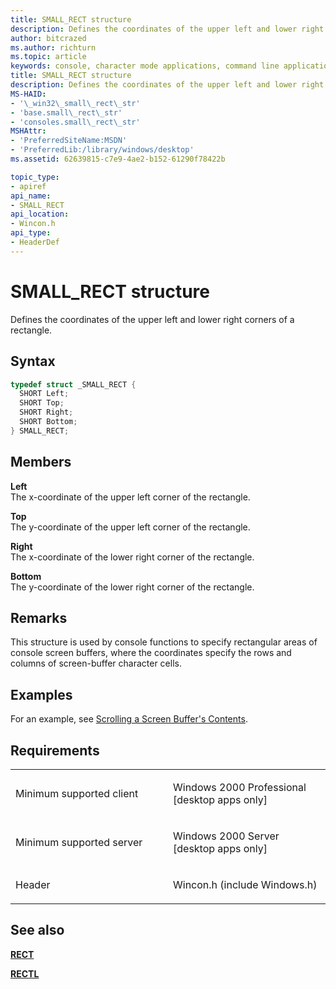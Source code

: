 ```yaml
---
title: SMALL_RECT structure
description: Defines the coordinates of the upper left and lower right corners of a rectangle.
author: bitcrazed
ms.author: richturn
ms.topic: article
keywords: console, character mode applications, command line applications, terminal applications, console api
title: SMALL_RECT structure
description: Defines the coordinates of the upper left and lower right corners of a rectangle.
MS-HAID:
- '\_win32\_small\_rect\_str'
- 'base.small\_rect\_str'
- 'consoles.small\_rect\_str'
MSHAttr:
- 'PreferredSiteName:MSDN'
- 'PreferredLib:/library/windows/desktop'
ms.assetid: 62639815-c7e9-4ae2-b152-61290f78422b

topic_type:
- apiref
api_name:
- SMALL_RECT
api_location:
- Wincon.h
api_type:
- HeaderDef
---
```


# SMALL\_RECT structure


Defines the coordinates of the upper left and lower right corners of a rectangle.

Syntax
------

```C
typedef struct _SMALL_RECT {
  SHORT Left;
  SHORT Top;
  SHORT Right;
  SHORT Bottom;
} SMALL_RECT;
```

Members
-------

**Left**  
The x-coordinate of the upper left corner of the rectangle.

**Top**  
The y-coordinate of the upper left corner of the rectangle.

**Right**  
The x-coordinate of the lower right corner of the rectangle.

**Bottom**  
The y-coordinate of the lower right corner of the rectangle.

Remarks
-------

This structure is used by console functions to specify rectangular areas of console screen buffers, where the coordinates specify the rows and columns of screen-buffer character cells.

Examples
--------

For an example, see [Scrolling a Screen Buffer's Contents](scrolling-a-screen-buffer-s-contents.md).

Requirements
------------

<table>
<colgroup>
<col width="50%" />
<col width="50%" />
</colgroup>
<tbody>
<tr class="odd">
<td><p>Minimum supported client</p></td>
<td><p>Windows 2000 Professional [desktop apps only]</p></td>
</tr>
<tr class="even">
<td><p>Minimum supported server</p></td>
<td><p>Windows 2000 Server [desktop apps only]</p></td>
</tr>
<tr class="odd">
<td><p>Header</p></td>
<td>Wincon.h (include Windows.h)</td>
</tr>
</tbody>
</table>

## <span id="see_also"></span>See also


[**RECT**](https://msdn.microsoft.com/library/windows/desktop/dd162897)

[**RECTL**](https://msdn.microsoft.com/library/windows/desktop/dd162907)

 

 




